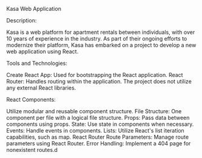 Kasa Web Application

Description:

Kasa is a web platform for apartment rentals between individuals, with over 10 years of experience in the industry. As part of their ongoing efforts to modernize their platform, Kasa has embarked on a project to develop a new web application using React.

Tools and Technologies:

Create React App: Used for bootstrapping the React application.
React Router: Handles routing within the application.
The project does not utilize any external React libraries.

React Components:

Utilize modular and reusable component structure.
File Structure: One component per file with a logical file structure.
Props: Pass data between components using props.
State: Use state in components when necessary.
Events: Handle events in components.
Lists: Utilize React's list iteration capabilities, such as map.
React Router
Route Parameters: Manage route parameters using React Router.
Error Handling: Implement a 404 page for nonexistent routes.d